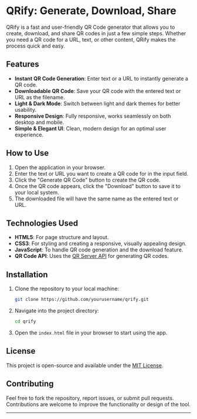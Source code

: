 # QRify: Generate, Download, Share

QRify is a fast and user-friendly QR Code generator that allows you to create, download, and share QR codes in just a few simple steps. Whether you need a QR code for a URL, text, or other content, QRify makes the process quick and easy.

## Features

- **Instant QR Code Generation**: Enter text or a URL to instantly generate a QR code.
- **Downloadable QR Code**: Save your QR code with the entered text or URL as the filename.
- **Light & Dark Mode**: Switch between light and dark themes for better usability.
- **Responsive Design**: Fully responsive, works seamlessly on both desktop and mobile.
- **Simple & Elegant UI**: Clean, modern design for an optimal user experience.

## How to Use

1. Open the application in your browser.
2. Enter the text or URL you want to create a QR code for in the input field.
3. Click the "Generate QR Code" button to create the QR code.
4. Once the QR code appears, click the "Download" button to save it to your local system.
5. The downloaded file will have the same name as the entered text or URL.

## Technologies Used

- **HTML5**: For page structure and layout.
- **CSS3**: For styling and creating a responsive, visually appealing design.
- **JavaScript**: To handle QR code generation and the download feature.
- **QR Code API**: Uses the [QR Server API](https://goqr.me/api/) for generating QR codes.

## Installation

1. Clone the repository to your local machine:
    ```bash
    git clone https://github.com/yourusername/qrify.git
    ```

2. Navigate into the project directory:
    ```bash
    cd qrify
    ```

3. Open the `index.html` file in your browser to start using the app.

## License

This project is open-source and available under the [MIT License](LICENSE).

## Contributing

Feel free to fork the repository, report issues, or submit pull requests. Contributions are welcome to improve the functionality or design of the tool.

---
